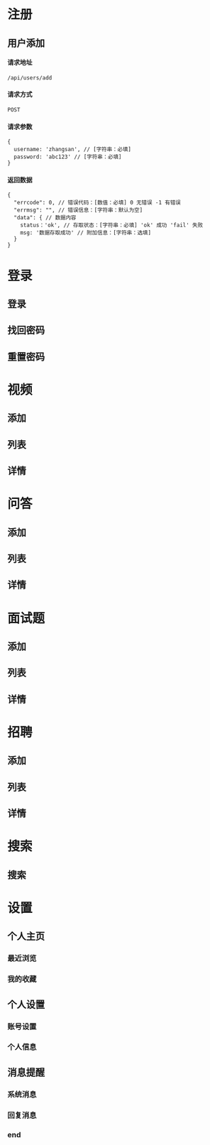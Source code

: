 # 注册
## 用户添加
#### 请求地址
    /api/users/add
#### 请求方式
    POST
#### 请求参数
    {
      username: 'zhangsan', // [字符串：必填]
      password: 'abc123' // [字符串：必填]
    }
#### 返回数据
	{
      "errcode": 0, // 错误代码：[数值：必填] 0 无错误 -1 有错误
      "errmsg": "", // 错误信息：[字符串：默认为空]
      "data": { // 数据内容
        status：'ok', // 存取状态：[字符串：必填] 'ok' 成功 'fail' 失败
        msg: '数据存取成功' // 附加信息：[字符串：选填]
      }
	}

# 登录
## 登录
## 找回密码
## 重置密码

# 视频
## 添加
## 列表
## 详情

# 问答
## 添加
## 列表
## 详情

# 面试题
## 添加
## 列表
## 详情

# 招聘
## 添加
## 列表
## 详情

# 搜索
## 搜索

# 设置
## 个人主页
### 最近浏览
### 我的收藏
## 个人设置
### 账号设置
### 个人信息
## 消息提醒
### 系统消息
### 回复消息







### end
